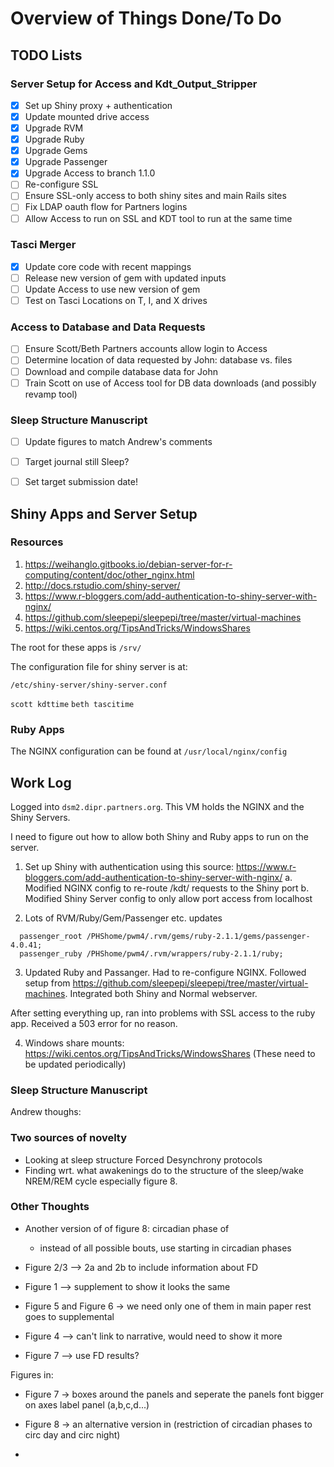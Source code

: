 # Overview of Things Done/To Do

## TODO Lists

### Server Setup for Access and Kdt_Output_Stripper
- [x] Set up Shiny proxy + authentication
- [x] Update mounted drive access
- [x] Upgrade RVM
- [x] Upgrade Ruby
- [x] Upgrade Gems
- [x] Upgrade Passenger
- [x] Upgrade Access to branch 1.1.0
- [ ] Re-configure SSL
- [ ] Ensure SSL-only access to both shiny sites and main Rails sites
- [ ] Fix LDAP oauth flow for Partners logins
- [ ] Allow Access to run on SSL and KDT tool to run at the same time

### Tasci Merger
- [x] Update core code with recent mappings
- [ ] Release new version of gem with updated inputs
- [ ] Update Access to use new version of gem
- [ ] Test on Tasci Locations on T, I, and X drives

### Access to Database and Data Requests
- [ ] Ensure Scott/Beth Partners accounts allow login to Access
- [ ] Determine location of data requested by John: database vs. files
- [ ] Download and compile database data for John
- [ ] Train Scott on use of Access tool for DB data downloads (and possibly revamp tool)

### Sleep Structure Manuscript
- [ ] Update figures to match Andrew's comments
- [ ] Target journal still Sleep?
- [ ] Set target submission date!


## Shiny Apps and Server Setup

### Resources
1. https://weihanglo.gitbooks.io/debian-server-for-r-computing/content/doc/other_nginx.html
2. http://docs.rstudio.com/shiny-server/
3. https://www.r-bloggers.com/add-authentication-to-shiny-server-with-nginx/
4. https://github.com/sleepepi/sleepepi/tree/master/virtual-machines
5. https://wiki.centos.org/TipsAndTricks/WindowsShares

The root for these apps is `/srv/`

The configuration file for shiny server is at:
```
/etc/shiny-server/shiny-server.conf
```

`scott kdttime`
`beth tascitime`

### Ruby Apps
The NGINX configuration can be found at `/usr/local/nginx/config`

## Work Log
Logged into `dsm2.dipr.partners.org`. This VM holds the NGINX and the Shiny Servers.

I need to figure out how to allow both Shiny and Ruby apps to run on the server.

1. Set up Shiny with authentication using this source: https://www.r-bloggers.com/add-authentication-to-shiny-server-with-nginx/
  a. Modified NGINX config to re-route /kdt/ requests to the Shiny port
  b. Modified Shiny Server config to only allow port access from localhost

2. Lots of RVM/Ruby/Gem/Passenger etc. updates
```
  passenger_root /PHShome/pwm4/.rvm/gems/ruby-2.1.1/gems/passenger-4.0.41;
  passenger_ruby /PHShome/pwm4/.rvm/wrappers/ruby-2.1.1/ruby;
```

3. Updated Ruby and Passanger. Had to re-configure NGINX. Followed setup from https://github.com/sleepepi/sleepepi/tree/master/virtual-machines. Integrated both Shiny and Normal webserver.

After setting everything up, ran into problems with SSL access to the ruby app. Received a 503 error for no reason.

4. Windows share mounts: https://wiki.centos.org/TipsAndTricks/WindowsShares
(These need to be updated periodically)

### Sleep Structure Manuscript
Andrew thoughs:

### Two sources of novelty
- Looking at sleep structure Forced Desynchrony protocols
- Finding wrt. what awakenings do to the structure of the sleep/wake NREM/REM cycle
  especially figure 8.

### Other Thoughts
- Another version of of figure 8:
  circadian phase of

  * instead of all possible bouts, use starting in circadian phases

- Figure 2/3 --> 2a and 2b to include information about FD

- Figure 1 --> supplement to show it looks the same
- Figure 5 and Figure 6 -> we need only one of them in main paper
 rest goes to supplemental

- Figure 4 --> can't link to narrative, would need to show it more

- Figure 7 --> use FD results?


Figures in:
- Figure 7 ->
  boxes around the panels and seperate the panels
  font bigger on axes
  label panel (a,b,c,d...)

- Figure 8 -> an alternative version in (restriction of circadian phases to circ day and circ night)
-
